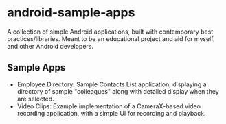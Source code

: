 # android-sample-apps

A collection of simple Android applications, built with contemporary best practices/libraries. Meant to be an educational project and aid for myself, and other Android developers.

## Sample Apps

- Employee Directory: Sample Contacts List application, displaying a directory of sample "colleagues" along with detailed display when they are selected.
- Video Clips: Example implementation of a CameraX-based video recording application, with a simple UI for recording and playback.
